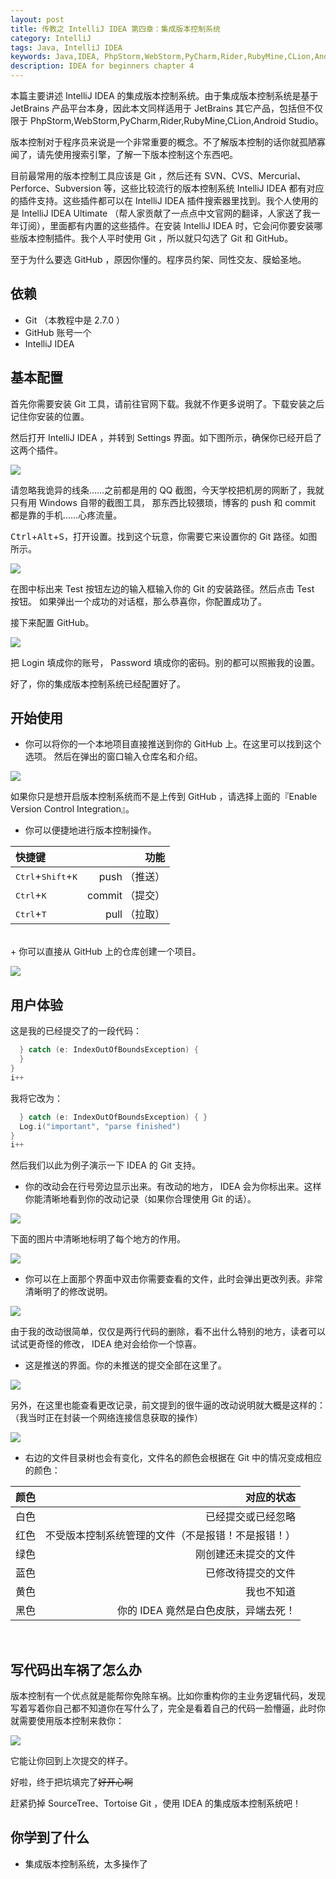```yaml
---
layout: post
title: 传教之 IntelliJ IDEA 第四章：集成版本控制系统
category: IntelliJ
tags: Java, IntelliJ IDEA
keywords: Java,IDEA, PhpStorm,WebStorm,PyCharm,Rider,RubyMine,CLion,Android Studio,Git,GitHub
description: IDEA for beginners chapter 4
---
```


本篇主要讲述 IntelliJ IDEA 的集成版本控制系统。由于集成版本控制系统是基于 JetBrains 产品平台本身，因此本文同样适用于 JetBrains 其它产品，包括但不仅限于 PhpStorm,WebStorm,PyCharm,Rider,RubyMine,CLion,Android Studio。

版本控制对于程序员来说是一个非常重要的概念。不了解版本控制的话你就孤陋寡闻了，请先使用搜索引擎，了解一下版本控制这个东西吧。

目前最常用的版本控制工具应该是 Git ，然后还有 SVN、CVS、Mercurial、Perforce、Subversion 等，这些比较流行的版本控制系统 IntelliJ IDEA 都有对应的插件支持。这些插件都可以在 IntelliJ IDEA 插件搜索器里找到。我个人使用的是 IntelliJ IDEA Ultimate （帮人家贡献了一点点中文官网的翻译，人家送了我一年订阅），里面都有内置的这些插件。在安装 IntelliJ IDEA 时，它会问你要安装哪些版本控制插件。我个人平时使用 Git ，所以就只勾选了 Git 和 GitHub。

至于为什么要选 GitHub ，原因你懂的。程序员约架、同性交友、膜蛤圣地。

## 依赖

- Git （本教程中是 2.7.0 ）
- GitHub 账号一个
- IntelliJ IDEA

## 基本配置

首先你需要安装 Git 工具，请前往官网下载。我就不作更多说明了。下载安装之后记住你安装的位置。

然后打开 IntelliJ IDEA ，并转到 Settings 界面。如下图所示，确保你已经开启了这两个插件。

![](https://coding.net/u/ice1000/p/Images/git/raw/master/blog-img/old/java/idea4/1.png)

请忽略我诡异的线条……之前都是用的 QQ 截图，今天学校把机房的网断了，我就只有用 Windows 自带的截图工具，
那东西比较猥琐，博客的 push 和 commit 都是靠的手机……心疼流量。

<kbd>Ctrl</kbd>+<kbd>Alt</kbd>+<kbd>S</kbd>，打开设置。找到这个玩意，你需要它来设置你的 Git 路径。如图所示。

![](https://coding.net/u/ice1000/p/Images/git/raw/master/blog-img/old/java/idea4/2.png)

在图中标出来 Test 按钮左边的输入框输入你的 Git 的安装路径。然后点击 Test 按钮。
如果弹出一个成功的对话框，那么恭喜你，你配置成功了。

接下来配置 GitHub。

![](https://coding.net/u/ice1000/p/Images/git/raw/master/blog-img/old/java/idea4/3.png)

把 Login 填成你的账号， Password 填成你的密码。别的都可以照搬我的设置。

好了，你的集成版本控制系统已经配置好了。

## 开始使用

+ 你可以将你的一个本地项目直接推送到你的 GitHub 上。在这里可以找到这个选项。
然后在弹出的窗口输入仓库名和介绍。

![](https://coding.net/u/ice1000/p/Images/git/raw/master/blog-img/old/java/idea4/4.png)

如果你只是想开启版本控制系统而不是上传到 GitHub ，请选择上面的『Enable Version Control Integration』。

+ 你可以便捷地进行版本控制操作。

快捷键 | 功能
:---|---:
<kbd>Ctrl</kbd>+<kbd>Shift</kbd>+<kbd>K</kbd> | push （推送）
<kbd>Ctrl</kbd>+<kbd>K</kbd> | commit （提交）
<kbd>Ctrl</kbd>+<kbd>T</kbd> | pull （拉取）

<br/>
+ 你可以直接从 GitHub 上的仓库创建一个项目。

![](https://coding.net/u/ice1000/p/Images/git/raw/master/blog-img/old/java/idea4/5.png)

## 用户体验

这是我的已经提交了的一段代码：

```swift
  } catch (e: IndexOutOfBoundsException) {
  }
}
i++
```

我将它改为：

```swift
  } catch (e: IndexOutOfBoundsException) { }
  Log.i("important", "parse finished")
}
i++
```

然后我们以此为例子演示一下 IDEA 的 Git 支持。

+ 你的改动会在行号旁边显示出来。有改动的地方， IDEA 会为你标出来。这样你能清晰地看到你的改动记录（如果你合理使用 Git 的话）。

![](https://coding.net/u/ice1000/p/Images/git/raw/master/blog-img/old/java/idea4/6.png)

下面的图片中清晰地标明了每个地方的作用。

![](https://coding.net/u/ice1000/p/Images/git/raw/master/blog-img/old/java/idea4/7.png)

+ 你可以在上面那个界面中双击你需要查看的文件，此时会弹出更改列表。非常清晰明了的修改说明。

![](https://coding.net/u/ice1000/p/Images/git/raw/master/blog-img/old/java/idea4/8.png)

由于我的改动很简单，仅仅是两行代码的删除，看不出什么特别的地方，读者可以试试更奇怪的修改， IDEA 绝对会给你一个惊喜。

+ 这是推送的界面。你的未推送的提交全部在这里了。

![](https://coding.net/u/ice1000/p/Images/git/raw/master/blog-img/old/java/idea4/9.png)

另外，在这里也能查看更改记录，前文提到的很牛逼的改动说明就大概是这样的：（我当时正在封装一个网络连接信息获取的操作）

![](https://coding.net/u/ice1000/p/Images/git/raw/master/blog-img/old/java/idea4/10.png)

+ 右边的文件目录树也会有变化，文件名的颜色会根据在 Git 中的情况变成相应的颜色：

颜色|对应的状态
:---|---:
白色|已经提交或已经忽略
红色|不受版本控制系统管理的文件（不是报错！不是报错！）
绿色|刚创建还未提交的文件
蓝色|已修改待提交的文件
黄色|我也不知道
黑色|你的 IDEA 竟然是白色皮肤，异端去死！

<br/>

## 写代码出车祸了怎么办

版本控制有一个优点就是能帮你免除车祸。比如你重构你的主业务逻辑代码，发现写着写着你自己都不知道你在写什么了，完全是看着自己的代码一脸懵逼，此时你就需要使用版本控制来救你：

![](https://coding.net/u/ice1000/p/Images/git/raw/master/blog-img/old/java/idea4/11.png)

它能让你回到上次提交的样子。

好啦，终于把坑填完了~~好开心啊~~

赶紧扔掉 SourceTree、Tortoise Git ，使用 IDEA 的集成版本控制系统吧！

## 你学到了什么

+ 集成版本控制系统，太多操作了




